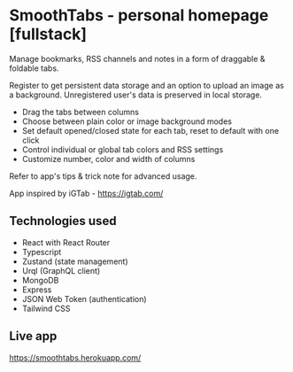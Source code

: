 # SmoothTabs - personal homepage [fullstack]

Manage bookmarks, RSS channels and notes in a form of draggable & foldable tabs.

Register to get persistent data storage and an option to upload an image as a background. Unregistered user's data is preserved in local storage.

- Drag the tabs between columns
- Choose between plain color or image background modes
- Set default opened/closed state for each tab, reset to default with one click
- Control individual or global tab colors and RSS settings
- Customize number, color and width of columns

Refer to app's tips & trick note for advanced usage.

App inspired by iGTab - https://igtab.com/

## Technologies used

- React with React Router
- Typescript
- Zustand (state management)
- Urql (GraphQL client)
- MongoDB 
- Express
- JSON Web Token (authentication)
- Tailwind CSS

## Live app

https://smoothtabs.herokuapp.com/


